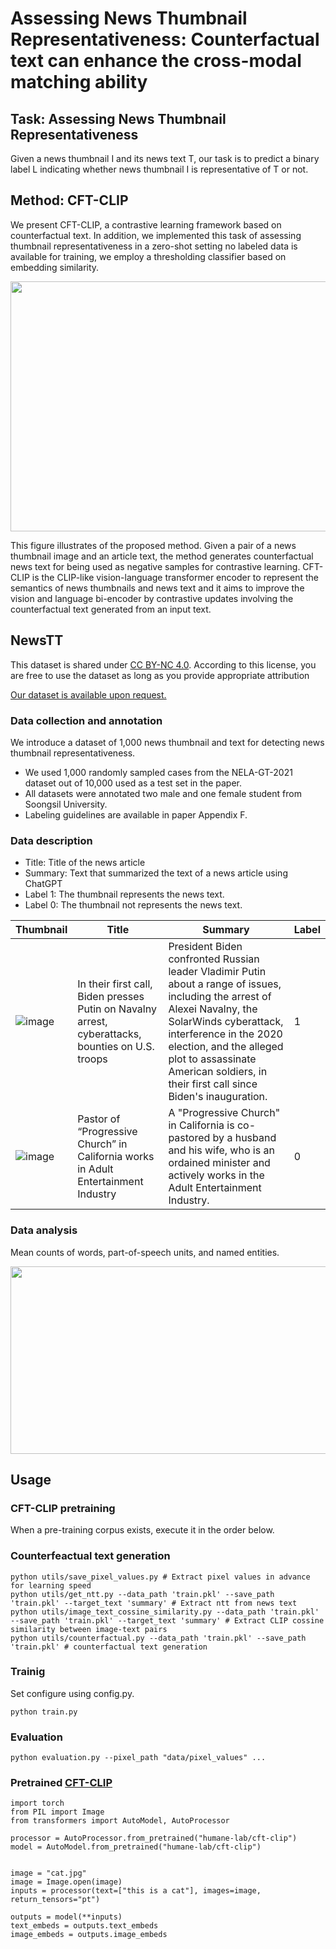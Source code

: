 # Assessing News Thumbnail Representativeness: Counterfactual text can enhance the cross-modal matching ability

## Task: Assessing News Thumbnail Representativeness
Given a news thumbnail I and its news text T, our task is to predict a binary label L indicating whether news thumbnail I is representative of T or not.


## Method: CFT-CLIP
We present CFT-CLIP, a contrastive learning framework based on counterfactual text. In addition, we implemented this task of assessing thumbnail representativeness in a zero-shot setting no labeled data is available for training, we employ a thresholding classifier based on embedding similarity.

<p align="center"><img src="https://github.com/ssu-humane/fake-news-thumbnail_2/assets/76805677/634d2896-9b8d-428c-8c96-8f5c69a7afbd" width="600" height="400"></p>
This figure illustrates of the proposed method. Given a pair of a news thumbnail image and an article text, the method generates counterfactual news text for being used as negative samples for contrastive learning. CFT-CLIP is the CLIP-like vision-language transformer encoder to represent the semantics of news thumbnails and news text and it aims to improve the vision and language bi-encoder by contrastive updates involving the counterfactual text generated from an input text.


## NewsTT
This dataset is shared under [CC BY-NC 4.0](https://creativecommons.org/licenses/by-nc/4.0/deed.en). According to this license, you are free to use the dataset as long as you provide appropriate attribution
<!--Please use this bib to cite our paper if you use NewsTT in your paper.
```
@article{yoon2024assessing,
  title={Assessing News Thumbnail Representativeness: Counterfactual text can enhance the cross-modal matching ability},
  author={Yoon, Yejun and Yoon, Seunghyun and Park, Kunwoo},
  journal={arXiv preprint arXiv:2402.11159},
  year={2024}
}
```!-->

[Our dataset is available upon request.](https://forms.gle/reGnAXrY84XKLpvc7)

### Data collection and annotation
We introduce a dataset of 1,000 news thumbnail and text for detecting news thumbnail representativeness.
- We used 1,000 randomly sampled cases from the NELA-GT-2021 dataset out of 10,000 used as a test set in the paper.
- All datasets were annotated two male and one female student from Soongsil University.
- Labeling guidelines are available in paper Appendix F.

### Data description
* Title: Title of the news article
* Summary: Text that summarized the text of a news article using ChatGPT
* Label 1: The thumbnail represents the news text.
* Label 0: The thumbnail not represents the news text.

|Thumbnail|Title|Summary|Label|
|---|---|---|---|
|![image](https://github.com/ssu-humane/news-images-acl24/assets/76805677/7356b5e3-18b3-4e63-93d8-25aec29fc776)|In their first call, Biden presses Putin on Navalny arrest, cyberattacks, bounties on U.S. troops|President Biden confronted Russian leader Vladimir Putin about a range of issues, including the arrest of Alexei Navalny, the SolarWinds cyberattack, interference in the 2020 election, and the alleged plot to assassinate American soldiers, in their first call since Biden's inauguration.|1|
|![image](https://github.com/ssu-humane/news-images-acl24/assets/76805677/1bb52486-4474-4cc4-b158-d96d0c05cde6)|Pastor of “Progressive Church” in California works in Adult Entertainment Industry|A "Progressive Church" in California is co-pastored by a husband and his wife, who is an ordained minister and actively works in the Adult Entertainment Industry.|0|


### Data analysis
Mean counts of words, part-of-speech units, and named entities.
<p align="center"><img src=https://github.com/ssu-humane/news-images-acl24/assets/76805677/e1bf0734-2bc0-4f1e-bc52-24e8b285ddf6 width="650" height="300"></p>


## Usage
### CFT-CLIP pretraining
When a pre-training corpus exists, execute it in the order below.

### Counterfeactual text generation
```shell
python utils/save_pixel_values.py # Extract pixel values ​​in advance for learning speed
python utils/get_ntt.py --data_path 'train.pkl' --save_path 'train.pkl' --target_text 'summary' # Extract ntt from news text
python utils/image_text_cossine_similarity.py --data_path 'train.pkl' --save_path 'train.pkl' --target_text 'summary' # Extract CLIP cossine similarity between image-text pairs
python utils/counterfactual.py --data_path 'train.pkl' --save_path 'train.pkl' # counterfactual text generation 
```

### Trainig
Set configure using config.py.
```shell
python train.py
```

### Evaluation
```shell
python evaluation.py --pixel_path "data/pixel_values" ...
```

### Pretrained [CFT-CLIP](https://huggingface.co/humane-lab/cft-clip)
```python3
import torch
from PIL import Image
from transformers import AutoModel, AutoProcessor

processor = AutoProcessor.from_pretrained("humane-lab/cft-clip")
model = AutoModel.from_pretrained("humane-lab/cft-clip")


image = "cat.jpg"
image = Image.open(image)
inputs = processor(text=["this is a cat"], images=image, return_tensors="pt")

outputs = model(**inputs)
text_embeds = outputs.text_embeds
image_embeds = outputs.image_embeds
```


